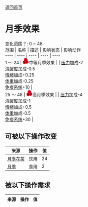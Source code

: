 [返回首页](index.md)  
# 月季效果  
变化范围？: 0 ~ 48  
范围  |  名称  |  描述  |  影响状态  |  影响动作  
----  |  ----  |  ----  |  ----  |  ----  
1 ～ 24  |  <img decoding="async" src="Sprite/ChinaRoseEffect.png" style="width:20px;">中等月季效果  |    |  [压力](Stress.md)加成-2<br>[清醒度](Wakefulness.md)加成-0.5<br>[情绪](Morale.md)加成+0.25<br>[体重](Weight.md)加成-0.25<br>[免疫系统](ImmuneSystem.md)+10  |    
25 ～ 48  |  <img decoding="async" src="Sprite/ChinaRoseEffect.png" style="width:20px;">高月季效果  |    |  [压力](Stress.md)加成-4<br>[清醒度](Wakefulness.md)加成-1<br>[情绪](Morale.md)加成+0.5<br>[体重](Weight.md)加成-0.5<br>[免疫系统](ImmuneSystem.md)+30  |    
## 可被以下操作改变  
来源  |  操作  |  值  
----  |  ----  |  ----  
[月季花茶](LQ_ChinaRoseTea.md)  |  饮用  |  24  
[月季](ChinaRoseFlowers.md)  |  食用  |  2  
## 被以下操作需求  
来源  |  操作  |  值  
----  |  ----  |  ----  
